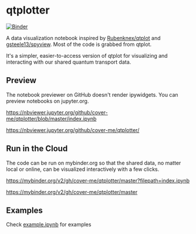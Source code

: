 # qtplotter

[![Binder](https://mybinder.org/badge_logo.svg)](https://mybinder.org/v2/gh/cover-me/qtplotter/master?filepath=index.ipynb)

A data visualization notebook inspired by [Rubenknex/qtplot](https://github.com/Rubenknex/qtplot) and [gsteele13/spyview](https://github.com/gsteele13/spyview). Most of the code is grabbed from qtplot.

It's a simpler, easier-to-access version of qtplot for visualizing and interacting with our shared quantum transport data.

## Preview

The notebook previewer on GitHub doesn't render ipywidgets. You can preview notebooks on jupyter.org.

https://nbviewer.jupyter.org/github/cover-me/qtplotter/blob/master/index.ipynb

https://nbviewer.jupyter.org/github/cover-me/qtplotter/

## Run in the Cloud

The code can be run on mybinder.org so that the shared data, no matter local or online, can be visualized interactively with a few clicks.

https://mybinder.org/v2/gh/cover-me/qtplotter/master?filepath=index.ipynb

https://mybinder.org/v2/gh/cover-me/qtplotter/master

## Examples
Check [example.ipynb](./example.ipynb) for examples
